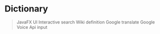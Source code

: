 # Dictionary
>JavaFX UI 
>Interactive search
>Wiki definition
>Google translate
>Google Voice Api input
